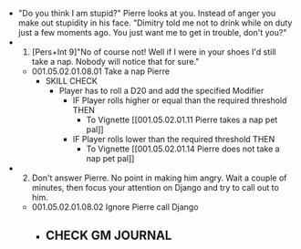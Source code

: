 - "Do you think I am stupid?" Pierre looks at you. Instead of anger you make out stupidity in his face. "Dimitry told me not to drink while on duty just a few moments ago. You just want me to get in trouble, don't you?"
- 1. [Pers+Int 9]"No of course not! Well if I were in your shoes I'd still take a nap. Nobody will notice that for sure."
	- 001.05.02.01.08.01 Take a nap Pierre
		- SKILL CHECK
			- Player has to roll a D20 and add the specified Modifier
				- IF Player rolls higher or equal than the required threshold THEN
					- To Vignette [[001.05.02.01.11 Pierre takes a nap pet pal]]
				- IF Player rolls lower than the required threshold THEN
					- To Vignette [[001.05.02.01.14 Pierre does not take a nap pet pal]]
- 2. Don't answer Pierre. No point in making him angry. Wait a couple of minutes, then focus your attention on Django and try to call out to him.
	- 001.05.02.01.08.02 Ignore Pierre call Django
		- CHECK GM JOURNAL
			-